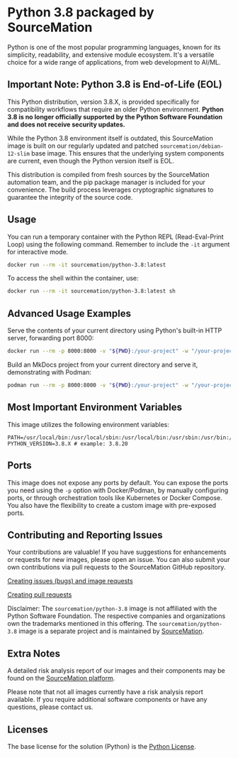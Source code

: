 # Python 3.8 packaged by SourceMation
Python is one of the most popular programming languages, known for its
simplicity, readability, and extensive module ecosystem. It's a versatile
choice for a wide range of applications, from web development to AI/ML.

## Important Note: Python 3.8 is End-of-Life (EOL)

This Python distribution, version 3.8.X, is provided specifically for
compatibility workflows that require an older Python environment. **Python 3.8 is
no longer officially supported by the Python Software Foundation and does not
receive security updates.**

While the Python 3.8 environment itself is outdated, this SourceMation image is
built on our regularly updated and patched `sourcemation/debian-12-slim` base
image. This ensures that the underlying system components are current, even
though the Python version itself is EOL.

This distribution is compiled from fresh sources by the SourceMation automation
team, and the pip package manager is included for your convenience. The build
process leverages cryptographic signatures to guarantee the integrity of the
source code.


## Usage

You can run a temporary container with the Python REPL (Read-Eval-Print Loop)
using the following command. Remember to include the `-it` argument for
interactive mode.

```bash
docker run --rm -it sourcemation/python-3.8:latest
```

To access the shell within the container, use:

```bash
docker run --rm -it sourcemation/python-3.8:latest sh
```

## Advanced Usage Examples

Serve the contents of your current directory using Python's built-in HTTP
server, forwarding port 8000:

```bash
docker run --rm -p 8000:8000 -v "${PWD}:/your-project" -w "/your-project" -it sourcemation/python-3.8:latest python3 -m http.server 8000
```

Build an MkDocs project from your current directory and serve it, demonstrating with Podman:

```bash
podman run --rm -p 8000:8000 -v "${PWD}:/your-project" -w "/your-project" -it sourcemation/python-3.8:latest sh -c 'pip3 install -r requirements.txt && mkdocs build && mkdocs serve'
```

## Most Important Environment Variables

This image utilizes the following environment variables:

```
PATH=/usr/local/bin:/usr/local/sbin:/usr/local/bin:/usr/sbin:/usr/bin:/sbin:/bin
PYTHON_VERSION=3.8.X # example: 3.8.20
```

## Ports
This image does not expose any ports by default. You can expose the ports you
need using the `-p` option with Docker/Podman, by manually configuring ports,
or through orchestration tools like Kubernetes or Docker Compose. You also have
the flexibility to create a custom image with pre-exposed ports.

## Contributing and Reporting Issues
Your contributions are valuable! If you have suggestions for enhancements or
requests for new images, please open an issue. You can also submit your own
contributions via pull requests to the SourceMation GitHub repository.

[Creating issues (bugs) and image requests](https://github.com/SourceMation/images/issues/new/choose)

[Creating pull requests](https://github.2com/SourceMation/images/compare)

Disclaimer: The `sourcemation/python-3.8` image is not affiliated with the
Python Software Foundation. The respective companies and organizations own the
trademarks mentioned in this offering. The `sourcemation/python-3.8` image is a
separate project and is maintained by [SourceMation](https://sourcemation.com).

## Extra Notes
A detailed risk analysis report of our images and their components may be found
on the [SourceMation platform](https://www.sourcemation.com/).

Please note that not all images currently have a risk analysis report
available. If you require additional software components or have any questions,
please contact us.

## Licenses
The base license for the solution (Python) is the [Python License](https://docs.python.org/3.8/license.html).
